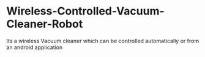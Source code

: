 # Wireless-Controlled-Vacuum-Cleaner-Robot
Its a wireless Vacuum cleaner which can be controlled automatically or from an android application

